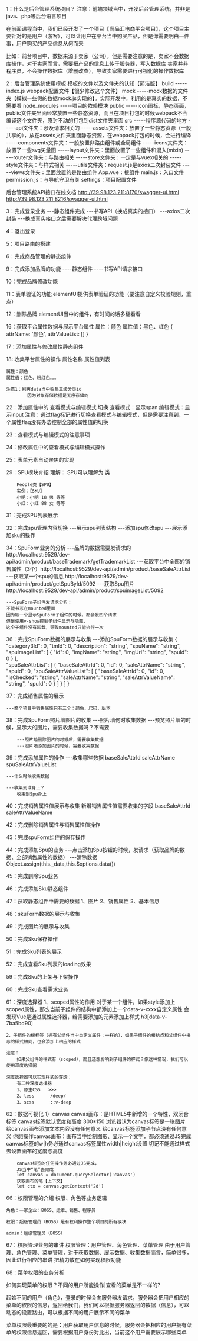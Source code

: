 1：什么是后台管理系统项目？
注意：前端领域当中，开发后台管理系统，并非是java、php等后台语言项目

在前面课程当中，我们已经开发了一个项目【尚品汇电商平台项目】，这个项目主要针对的是用户（游客），可以让用户在平台当中购买产品，但是你需要明白一件事，用户购买的产品信息从何而来

比如：前台项目中，数据来源于卖家（公司），但是需要注意的是，卖家不会数据库操作，对于卖家而言，需要把产品的信息上传于服务器，写入数据库
卖家并非程序员，不会操作数据库（增删改查），导致卖家需要进行可视化的操作数据库


2：后台管理系统使用模板
模板的文件以及文件夹的认知【简洁版】
    build
        -----index.js webpack配置文件【很少修改这个文件】
    mock
        -----mock数据的文件夹【模拟一些假的数据mock.js实现的】。实际开发中，利用的是真实的数据，不需要看
    node_modules
        -----项目的依赖模块
    public
        -----icon图标，静态页面，public文件夹里面经常放置一些静态资源，而且在项目打包的时候webpack不会编译这个文件夹，原封不动的打包到dist文件夹里面
    src
        -----程序源代码的地方
        -----api文件夹：涉及请求相关的
        -----assets文件夹：放置了一些静态资源（一般共享的），放在assets文件夹里面静态资源，在webpack打包的时候，会进行编译
        -----components文件夹：一般放置非路由组件或全局组件
        -----icons文件夹：放置了一些svg矢量图
        -----layout文件夹：里面放置了一些组件和混入(mixin)
        -----router文件夹：与路由相关
        -----store文件夹：一定是与vuex相关的
        -----style文件夹：与样式相关
        -----utils文件夹：request.js是axios二次封装文件
        -----views文件夹：里面放置的是路由组件
    App.vue：根组件
    main.js：入口文件
    permission.js：与导航守卫有关
    settings：项目配置文件

后台管理系统API接口在线文档
http://39.98.123.211:8170/swagger-ui.html
http://39.98.123.211:8216/swagger-ui.html

3：完成登录业务
    ---静态组件完成
    ---书写API（换成真实的接口）
    ---axios二次封装
    ---换成真实接口之后需要解决代理跨域问题
    
4：退出登录

5：项目路由的搭建

6：完成商品管理的静态组件

9：完成添加品牌的功能
    ----静态组件
    ----书写API请求接口

10：完成品牌修改功能

11：表单验证的功能
    elementUI提供表单验证的功能（要注意自定义校验规则，重点）

12：删除品牌
    elementUI当中的组件，有时间的话多翻看看

16：获取平台属性数据与展示平台属性
    属性：颜色
    属性值：黑色、红色
    {
        attrName: '颜色',
        attrValueList: []
    }

17：添加属性与修改属性静态组件

18: 收集平台属性的操作
    属性名称    属性值列表

    属性：颜色
    属性值：红色、粉红色。。。

    注意1：别再data当中收集三级分类id
            因为对象存储数据是无序存储的

22：添加属性中的 查看模式与编辑模式 切换
    查看模式：显示span
    编辑模式：显示input
    注意：通过flag标记进行切换查看模式与编辑模式，但是需要注意到，一个属性flag没有办法控制全部的属性值的切换

23：查看模式与编辑模式的注意事项

24：修改属性中的查看模式与编辑模式操作

25：表单元素自动聚焦的实现

29：SPU模块介绍
    理解：
        SPU可以理解为 类

        People类【SPU】
        实例：【SKU】
        小明：小明 18 男 等等
        小红：小红 88 女 等等

31：完成SPU列表展示

32：完成spu管理内容切换
    ---展示spu列表结构
    ---添加spu修改spu
    ---展示添加sku的操作

34：SpuForm业务的分析
    ---品牌的数据需要发请求的 http://localhost:9529/dev-api/admin/product/baseTrademark/getTrademarkList
    ---获取平台中全部的销售属性（3个）http://localhost:9529/dev-api/admin/product/baseSaleAttrList
    ---获取某一个spu的信息 http://localhost:9529/dev-api/admin/product/getSpuById/5092
    ---获取Spu图片 http://localhost:9529/dev-api/admin/product/spuimageList/5092

    
    ---SpuForm子组件发请求分析：
    不能书写在mounted里面
    因为每一个显示SpuForm子组件的时候，都会发四个请求
    但是使用v-show控制子组件显示与隐藏，
    这个子组件没有卸载，导致mounted只能执行一次

36：完成SpuForm数据的展示与收集
    ---添加SpuForm数据的展示与收集
    {
        "category3Id": 0,
        "tmId": 0,
        "description": "string",
        "spuName": "string",
        "spuImageList": [
            {
            "id": 0,
            "imgName": "string",
            "imgUrl": "string",
            "spuId": 0
            }
        ],   
        "spuSaleAttrList": [
            {
            "baseSaleAttrId": 0,
            "id": 0,
            "saleAttrName": "string",
            "spuId": 0,
            "spuSaleAttrValueList": [
                {
                "baseSaleAttrId": 0,
                "id": 0,
                "isChecked": "string",
                "saleAttrName": "string",
                "saleAttrValueName": "string",
                "spuId": 0
                }
            ]
            }
        ]
    }

37：完成销售属性的展示

    ---整个项目中销售属性只有三个：颜色、尺码、版本

38：完成SpuForm照片墙图片的收集
    ---照片墙何时收集数据
        ---预览照片墙的时候，显示大的图片，需要收集数据吗？不需要

        ---照片墙删除图片的时候后，需要收集数据
        ---照片墙添加图片的时候，需要收集数据

39：完成添加属性的操作
    ---收集哪些数据
        baseSaleAttrId
        saleAttrName
        spuSaleAttrValueList

    ---什么时候收集数据

    ---收集到谁身上？
        收集到Spu身上

40：完成销售属性值展示与收集
    新增销售属性值需要收集的字段
        baseSaleAttrId
        saleAttrValueName

42：完成删除销售属性与销售属性值操作

43：完成spuForm组件的保存操作

44：完成添加Spu的业务
    ---点击添加Spu按钮的时候，发请求（获取品牌的数据、全部销售属性的数据）
    ---清除数据
    Object.assign(this._data,this.$options.data())

45：完成删除Spu业务
    
46：完成添加Sku静态组件

47：获取静态组件中需要的数据
    1、图片
    2、销售属性
    3、基本信息

48：skuForm数据的展示与收集

49：完成图片的展示与收集

50：完成Sku保存操作

51：完成Sku列表的展示

52：完成查看Sku列表的loading效果
    
59：完成Sku的上架与下架操作

60：完成Sku查看需求业务

61：深度选择器
    1、scoped属性的作用
        对于某一个组件，如果style添加上scoped属性，那么当前子组件的结构中都添加上一个data-v-xxxx自定义属性
        会发现Vue是通过属性选择器，给需要添加的元素添加上样式
        h3[data-v-7ba5bd90]
    
    2、子组件的根标签（拥有父组件当中自定义属性：一样的），如果子组件的根结点和父组件中书写的样式相同，也会添加上相应的样式

    注意：
        如果父组件的样式有（scoped），而且还想影响到子组件的样式？像这种情况，我们可以使用深度选择器
    
    深度选择器可以实现样式的穿透：
        有三种深度选择器
        1、原生CSS   >>>
        2、less      /deep/
        3、scss      ::v-deep

62：数据可视化
    1）canvas
        canvas画布：是HTML5中新增的一个特性，双闭合标签
        canvas标签默认宽度和高度 300*150
        浏览器认为canvas标签是一张图片
        给canvas画布添加文本内容没有任何意义
        给canvas标签添加子节点没有任何意义
        你想操作canvas画布：画布当中绘制图形、显示一个文字，都必须通过JS完成
        canvas标签的w|h务必通过canvas标签属性width|height设置
        切记不能通过样式去设置画布的宽度与高度

        canvas标签的任何操作务必通过JS完成，
        JS当中“笔”去完成
        let canvas = document.querySelector('canvas')
        获取画布的笔【上下文】
        let ctx = canvas.getContext('2d')

66：权限管理的介绍
    权限、角色等业务逻辑

    角色：一家企业：BOSS、运维、销售、程序员

    权限：超级管理员（BOSS）是有权利操作整个项目的所有模块

    admin：超级管理员（BOSS）

67：权限管理业务的串讲
    权限管理：用户管理、角色管理、菜单管理
    由于用户管理、角色管理、菜单管理，对于获取数据、展示数据、收集数据而言，简单很多，因此进行相应的串讲
    把精力放在如何实现权限功能

68：菜单权限的业务分析

如何实现菜单的权限？不同的用户所能操作|查看的菜单是不一样的?

起始不同的用户（角色），登录的时候会向服务器发请求，服务器会把用户相应的菜单的权限的信息，返回给我们，我们可以根据服务器返回的数据（信息），可以动态的设置路由，可以根据不同的用户展示不同的菜单

菜单权限最重要的的是：用户获取用户信息的时候，服务器会把相应的用户拥有菜单的权限信息返回，需要根据用户身份对比出，当前这个用户需要展示哪些菜单
    